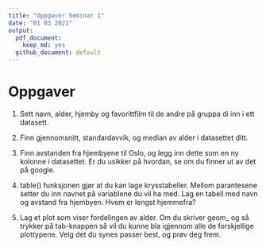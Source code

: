 ```yaml
---
title: "Oppgaver Seminar 1"
date: "01 03 2021"
output:
  pdf_document: 
    keep_md: yes
  github_document: default
---
```




# Oppgaver

1. Sett navn, alder, hjemby og favorittfilm til de andre på gruppa di inn i ett datasett. 

2.  Finn gjennomsnitt, standardavvik, og median av alder i datasettet ditt.

3. Finn avstanden fra hjembyene til Oslo, og legg inn dette som en ny kolonne i datasettet. Er du usikker på hvordan, se om du finner ut av det på google. 

4. table() funksjonen gjør at du kan lage krysstabeller. Mellom parantesene setter du inn navnet på variablene du vil ha med. Lag en tabell med navn og avstand fra hjembyen. Hvem er lengst hjemmefra?
   
5. Lag et plot som viser fordelingen av alder. Om du skriver geom_ og så trykker på tab-knappen så vil du kunne bla igjennom alle de forskjellige plottypene. Velg det du synes passer best, og prøv deg frem. 

